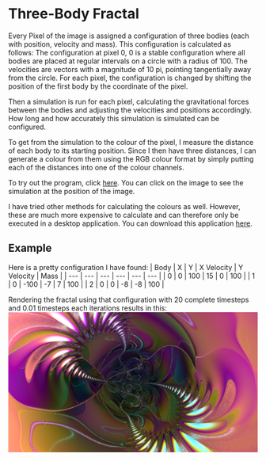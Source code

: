 # Three-Body Fractal
Every Pixel of the image is assigned a configuration of three bodies (each with position, velocity and mass). This configuration is calculated as follows: The configuration at pixel 0, 0 is a stable configuration where all bodies are placed at regular intervals on a circle with a radius of 100. The velocities are vectors with a magnitude of 10 pi, pointing tangentially away from the circle. For each pixel, the configuration is changed by shifting the position of the first body by the coordinate of the pixel.

Then a simulation is run for each pixel, calculating the gravitational forces between the bodies and adjusting the velocities and positions accordingly. How long and how accurately this simulation is simulated can be configured.

To get from the simulation to the colour of the pixel, I measure the distance of each body to its starting position. Since I then have three distances, I can generate a colour from them using the RGB colour format by simply putting each of the distances into one of the colour channels.

To try out the program, click [here](https://threebody.azurewebsites.net/sandbox?lang=en). You can click on the image to see the simulation at the position of the image.

I have tried other methods for calculating the colours as well. However, these are much more expensive to calculate and can therefore only be executed in a desktop application. You can download this application [here](https://github.com/Schlafhase/ThreeBody/releases/tag/v1.0.0).

## Example
Here is a pretty configuration I have found:
| Body | X | Y | X Velocity | Y Velocity | Mass |
| --- | --- | --- | --- | --- | --- |
| 0 | 0 | 100 | 15 | 0 | 100 |
| 1 | 0 | -100 | -7 | 7 | 100 |
| 2 | 0 | 0 | -8 | -8 | 100 |

Rendering the fractal using that configuration with 20 complete timesteps and 0.01 timesteps each iterations results in this:
![Result](https://github.com/Schlafhase/ThreeBody/blob/master/ThreeBodySandbox/wwwroot/fractal-distance-hd.png)
